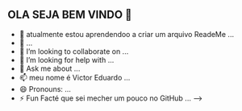 ## OLA SEJA BEM VINDO 👋
- 🔭 atualmente estou aprendendoo a criar um arquivo ReadeMe ...
- 🌱  ...
- 👯 I’m looking to collaborate on ...
- 🤔 I’m looking for help with ...
- 💬 Ask me about ...
- 📫 meu nome é Victor Eduardo ...
- 😄 Pronouns: ...
- ⚡ Fun Facté que sei mecher um pouco no GitHub  ...
-->

